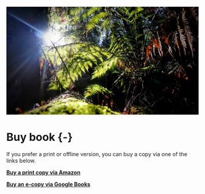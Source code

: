 ![](DSC02917c.jpg)

# Buy book {-}

If you prefer a print or offline version, you can buy a copy via one of the links below.

**[Buy a print copy via Amazon](https://geni.us/unbelievable)**

**[Buy an e-copy via Google Books](https://books.google.com/books?id=MrqMCgAAQBAJ)**
